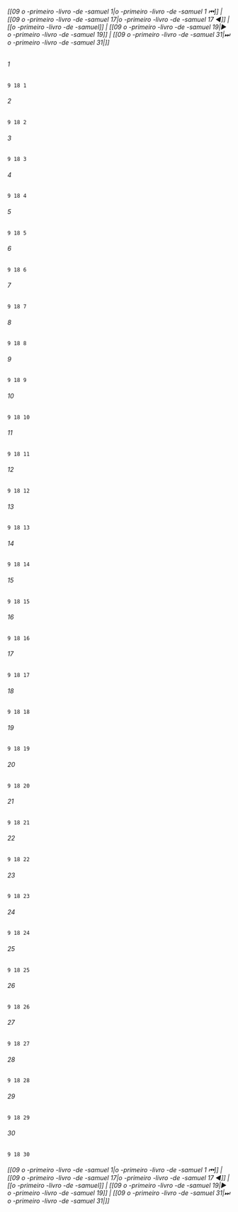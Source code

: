 
###### [[09 o -primeiro -livro -de -samuel 1|o -primeiro -livro -de -samuel 1 ⏮]] | [[09 o -primeiro -livro -de -samuel 17|o -primeiro -livro -de -samuel 17 ◀]] | [[o -primeiro -livro -de -samuel]] | [[09 o -primeiro -livro -de -samuel 19|▶ o -primeiro -livro -de -samuel 19]] | [[09 o -primeiro -livro -de -samuel 31|⏭ o -primeiro -livro -de -samuel 31|]]

###### 1
``` verse
9 18 1 
```
###### 2
``` verse
9 18 2 
```
###### 3
``` verse
9 18 3 
```
###### 4
``` verse
9 18 4 
```
###### 5
``` verse
9 18 5 
```
###### 6
``` verse
9 18 6 
```
###### 7
``` verse
9 18 7 
```
###### 8
``` verse
9 18 8 
```
###### 9
``` verse
9 18 9 
```
###### 10
``` verse
9 18 10 
```
###### 11
``` verse
9 18 11 
```
###### 12
``` verse
9 18 12 
```
###### 13
``` verse
9 18 13 
```
###### 14
``` verse
9 18 14 
```
###### 15
``` verse
9 18 15 
```
###### 16
``` verse
9 18 16 
```
###### 17
``` verse
9 18 17 
```
###### 18
``` verse
9 18 18 
```
###### 19
``` verse
9 18 19 
```
###### 20
``` verse
9 18 20 
```
###### 21
``` verse
9 18 21 
```
###### 22
``` verse
9 18 22 
```
###### 23
``` verse
9 18 23 
```
###### 24
``` verse
9 18 24 
```
###### 25
``` verse
9 18 25 
```
###### 26
``` verse
9 18 26 
```
###### 27
``` verse
9 18 27 
```
###### 28
``` verse
9 18 28 
```
###### 29
``` verse
9 18 29 
```
###### 30
``` verse
9 18 30 
```

###### [[09 o -primeiro -livro -de -samuel 1|o -primeiro -livro -de -samuel 1 ⏮]] | [[09 o -primeiro -livro -de -samuel 17|o -primeiro -livro -de -samuel 17 ◀]] | [[o -primeiro -livro -de -samuel]] | [[09 o -primeiro -livro -de -samuel 19|▶ o -primeiro -livro -de -samuel 19]] | [[09 o -primeiro -livro -de -samuel 31|⏭ o -primeiro -livro -de -samuel 31|]]

